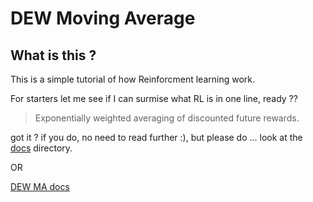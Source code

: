 # DEW Moving Average

## What is this ?

This is a simple tutorial of how Reinforcment learning work.

For starters let me see if I can surmise what RL is in one line, ready ??

> Exponentially weighted averaging of discounted future rewards.

got it ? if you do, no need to read further :), but please do ... look at the [docs](http://htmlpreview.github.com/?https://github.com/vsraptor/dew_average/blob/master/docs/dew_average.html) directory.

OR

[DEW MA docs](http://ifni.co/dew_avg.html)

